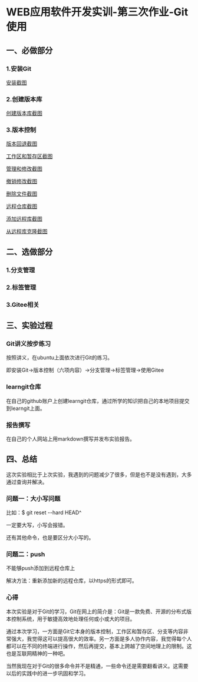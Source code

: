 # WEB应用软件开发实训-第三次作业-Git使用
## 一、必做部分
### 1.安装Git
[安装截图](http://note.youdao.com/s/7bFNu0yH)

### 2.创建版本库
[创建版本库截图](http://note.youdao.com/s/AHa6iOXB)

### 3.版本控制
[版本回退截图](http://note.youdao.com/s/BUQFgg8S)

[工作区和暂存区截图](http://note.youdao.com/s/KmqchAQI)

[管理和修改截图](http://note.youdao.com/s/NUzNQ9lT)

[撤销修改截图](http://note.youdao.com/s/G7wySjy9)

[删除文件截图](http://note.youdao.com/s/aEgqxKvY)

[远程仓库截图](http://note.youdao.com/s/96KwhoaD)

[添加远程库截图](http://note.youdao.com/s/A9r4vwvl)

[从远程库克隆截图](http://note.youdao.com/s/Px39um2W)
## 二、选做部分
### 1.分支管理

### 2.标签管理

### 3.Gitee相关

## 三、实验过程
### Git讲义按步练习
按照讲义，在ubuntu上面依次进行Git的练习。

即安装Git->版本控制（六项内容）->分支管理->标签管理->使用Gitee

### learngit仓库
在自己的github账户上创建learngit仓库，通过所学的知识把自己的本地项目提交到learngit上面。

### 报告撰写
在自己的个人网站上用markdown撰写并发布实验报告。

## 四、总结
这次实验相比于上次实验，我遇到的问题减少了很多，但是也不是没有遇到，大多通过查询并解决。
### 问题一：大小写问题
比如：$ git reset --hard HEAD^

一定要大写，小写会报错。

还有其他命令，也是要区分大小写的。

### 问题二：push
不能够push添加到远程仓库上

解决方法：重新添加新的远程仓库，以https的形式即可。

### 心得
本次实验是对于Git的学习，Git在网上的简介是：Git是一款免费、开源的分布式版本控制系统，用于敏捷高效地处理任何或小或大的项目。

通过本次学习，一方面是Git它本身的版本控制，工作区和暂存区、分支等内容非常强大，我觉得这可以提高很大的效率。另一方面是多人协作内容，我觉得每个人都可以在不同的终端进行操作，然后再提交，基本上跨越了空间地理上的限制。这也是互联网精神的一种吧。

当然我现在对于Git的很多命令并不是精通，一些命令还是需要翻看讲义。这需要以后的实践中的进一步巩固和学习。



